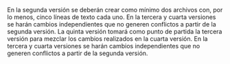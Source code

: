 En la segunda versión se deberán crear como mínimo dos archivos con, 
por lo menos, cinco líneas de texto cada uno.
En la tercera y cuarta versiones se harán cambios independientes 
que no generen conflictos a partir de la segunda versión.
La quinta versión tomará como punto de partida la tercera versión para mezclar los cambios realizados en la cuarta versión.
En la tercera y cuarta versiones se harán cambios independientes que no generen conflictos a partir de la segunda versión.

